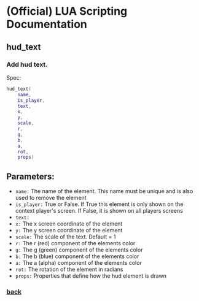 
# (Official) LUA Scripting Documentation

## hud_text

### Add hud text.

Spec:
```lua
hud_text(
	name,
	is_player,
	text,
	x,
	y,
	scale,
	r,
	g,
	b,
	a,
	rot,
	props)
```
## Parameters:
- `name:` The name of the element. This name must be unique and is also used to remove the element
- `is_player:` True or False. If True this element is only shown on the context player's screen. If False, it is shown on all players screens
- `text:` 
- `x:` The x screen coordinate of the element
- `y:` The y screen coordinate of the element
- `scale:` The scale of the text. Default = 1
- `r:` The r (red) component of the elements color
- `g:` The g (green) component of the elements color
- `b:` The b (blue) component of the elements color
- `a:` The a (alpha) component of the elements color
- `rot:` The rotation of the element in radians
- `props:` Properties that define how the hud element is drawn
### [back](../hud)
